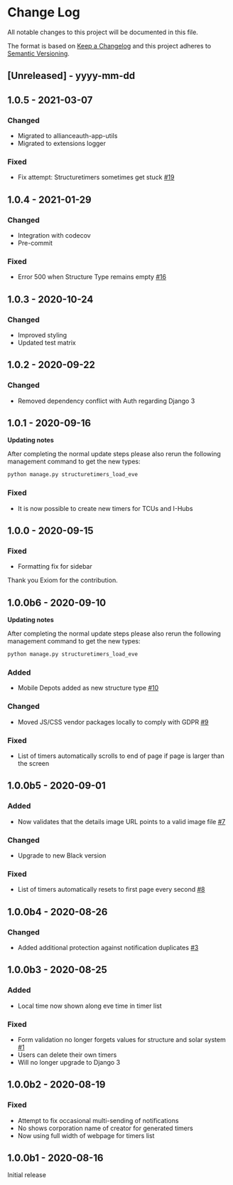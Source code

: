 # Change Log

All notable changes to this project will be documented in this file.

The format is based on [Keep a Changelog](http://keepachangelog.com/)
and this project adheres to [Semantic Versioning](http://semver.org/).

## [Unreleased] - yyyy-mm-dd

## 1.0.5 - 2021-03-07

### Changed

- Migrated to allianceauth-app-utils
- Migrated to extensions logger

### Fixed

- Fix attempt: Structuretimers sometimes get stuck [#19](https://gitlab.com/ErikKalkoken/aa-structuretimers/-/issues/19)

## 1.0.4 - 2021-01-29

### Changed

- Integration with codecov
- Pre-commit

### Fixed

- Error 500 when Structure Type remains empty [#16](https://gitlab.com/ErikKalkoken/aa-structuretimers/-/issues/16)

## 1.0.3 - 2020-10-24

### Changed

- Improved styling
- Updated test matrix

## 1.0.2 - 2020-09-22

### Changed

- Removed dependency conflict with Auth regarding Django 3

## 1.0.1 - 2020-09-16

**Updating notes**

After completing the normal update steps please also rerun the following management command to get the new types:

```bash
python manage.py structuretimers_load_eve
```

### Fixed

- It is now possible to create new timers for TCUs and I-Hubs

## 1.0.0 - 2020-09-15

### Fixed

- Formatting fix for sidebar

Thank you Exiom for the contribution.

## 1.0.0b6 - 2020-09-10

**Updating notes**

After completing the normal update steps please also rerun the following management command to get the new types:

```bash
python manage.py structuretimers_load_eve
```

### Added

- Mobile Depots added as new structure type [#10](https://gitlab.com/ErikKalkoken/aa-structuretimers/-/issues/10)

### Changed

- Moved JS/CSS vendor packages locally to comply with GDPR [#9](https://gitlab.com/ErikKalkoken/aa-structuretimers/-/issues/9)

### Fixed

- List of timers automatically scrolls to end of page if page is larger than the screen

## 1.0.0b5 - 2020-09-01

### Added

- Now validates that the details image URL points to a valid image file [#7](https://gitlab.com/ErikKalkoken/aa-structuretimers/-/issues/7)

### Changed

- Upgrade to new Black version

### Fixed

- List of timers automatically resets to first page every second [#8](https://gitlab.com/ErikKalkoken/aa-structuretimers/-/issues/8)

## 1.0.0b4 - 2020-08-26

### Changed

- Added additional protection against notification duplicates [#3](https://gitlab.com/ErikKalkoken/aa-structuretimers/-/issues/3)

## 1.0.0b3 - 2020-08-25

### Added

- Local time now shown along eve time in timer list

### Fixed

- Form validation no longer forgets values for structure and solar system [#1](https://gitlab.com/ErikKalkoken/aa-structuretimers/-/issues/1)
- Users can delete their own timers
- Will no longer upgrade to Django 3

## 1.0.0b2 - 2020-08-19

### Fixed

- Attempt to fix occasional multi-sending of notifications
- No shows corporation name of creator for generated timers
- Now using full width of webpage for timers list

## 1.0.0b1 - 2020-08-16

Initial release
